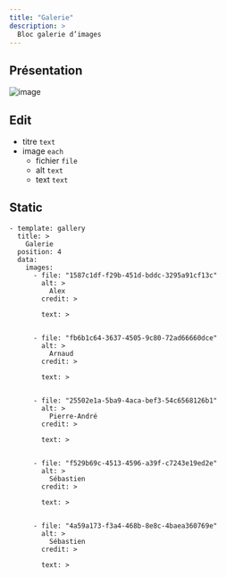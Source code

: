 ```yaml
---
title: "Galerie"
description: >
  Bloc galerie d’images
---
```


## Présentation

![image](https://user-images.githubusercontent.com/4457294/160696042-2ef6aa5d-3135-4c60-ab8b-c373743220cf.png)


## Edit

* titre ```text```
* image ```each```
  * fichier ```file```
  * alt ```text```
  * text ```text```

## Static

```
- template: gallery
  title: >
    Galerie
  position: 4
  data:
    images:
      - file: "1587c1df-f29b-451d-bddc-3295a91cf13c"
        alt: >
          Alex
        credit: >
          
        text: >
          
        
      - file: "fb6b1c64-3637-4505-9c80-72ad66660dce"
        alt: >
          Arnaud
        credit: >
          
        text: >
          
        
      - file: "25502e1a-5ba9-4aca-bef3-54c6568126b1"
        alt: >
          Pierre-André
        credit: >
          
        text: >
          
        
      - file: "f529b69c-4513-4596-a39f-c7243e19ed2e"
        alt: >
          Sébastien
        credit: >
          
        text: >
          
        
      - file: "4a59a173-f3a4-468b-8e8c-4baea360769e"
        alt: >
          Sébastien
        credit: >
          
        text: >
```